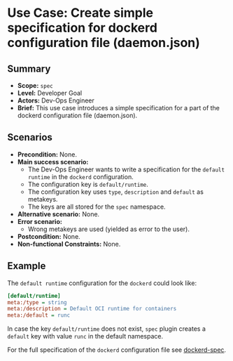 # Use Case: Create simple specification for dockerd configuration file (daemon.json)

## Summary

- **Scope:** `spec`
- **Level:** Developer Goal
- **Actors:** Dev-Ops Engineer
- **Brief:** This use case introduces a simple specification for a part of the dockerd configuration file (daemon.json).

## Scenarios

- **Precondition:** None.
- **Main success scenario:**
  - The Dev-Ops Engineer wants to write a specification for the `default runtime` in the `dockerd` configuration.
  - The configuration key is `default/runtime`.
  - The configuration key uses `type`, `description` and `default` as metakeys.
  - The keys are all stored for the `spec` namespace.
- **Alternative scenario:** None.
- **Error scenario:**
  - Wrong metakeys are used (yielded as error to the user).
- **Postcondition:** None.
- **Non-functional Constraints:** None.

## Example

The `default runtime` configuration for the `dockerd` could look like:

```ini
[default/runtime]
meta:/type = string
meta:/description = Default OCI runtime for containers
meta:/default = runc
```

In case the key `default/runtime` does not exist, `spec` plugin creates a `default` key with value `runc` in the default namespace.

For the full specification of the `dockerd` configuration file see [dockerd-spec](dockerd.spec).

